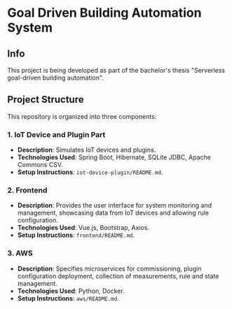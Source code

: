 # Goal Driven Building Automation System

## Info
This project is being developed as part of the bachelor's thesis "Serverless goal-driven building automation".

## Project Structure

This repository is organized into three components:

### 1. IoT Device and Plugin Part

- **Description**: Simulates IoT devices and plugins.
- **Technologies Used**: Spring Boot, Hibernate, SQLite JDBC, Apache Commons CSV.
- **Setup Instructions**: `iot-device-plugin/README.md`.

### 2. Frontend

- **Description**: Provides the user interface for system monitoring and management, showcasing data from IoT devices and allowing rule configuration.
- **Technologies Used**: Vue.js, Bootstrap, Axios.
- **Setup Instructions**: `frontend/README.md`.

### 3. AWS

- **Description**: Specifies microservices for commissioning, plugin configuration deployment, collection of measurements, rule and state management.
- **Technologies Used**: Python, Docker.
- **Setup Instructions**: `aws/README.md`.

